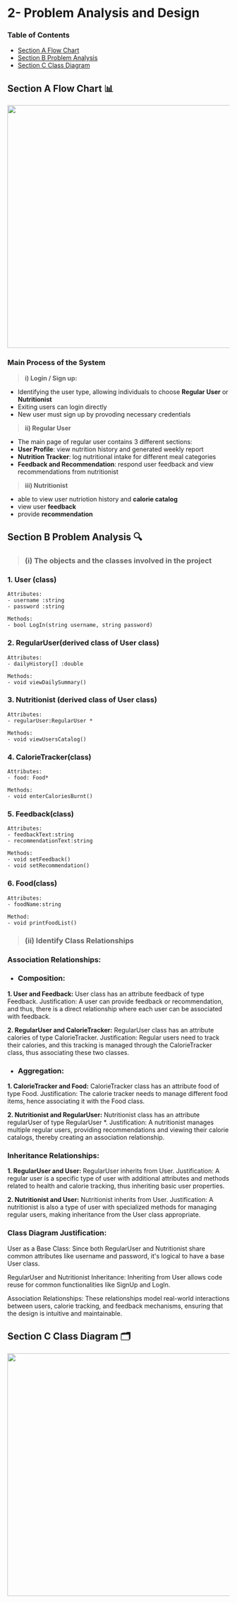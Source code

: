 # 2- Problem Analysis and Design

### Table of Contents

- [Section A Flow Chart](image/PT2_flowchart.jpg)
- [Section B Problem Analysis]()
- [Section C Class Diagram](image/CLASSDIAGRAM.jpg)

## Section A Flow Chart 📊
<image src = "image/PT2_flowchart.jpg" width="700" height="550">

### Main Process of the System
> __i) Login / Sign up:__
  - Identifying the user type, allowing individuals to choose **Regular User** or **Nutritionist**
  - Exiting users can login directly
  - New user must sign up by provoding necessary credentials

> __ii) Regular User__
  - The main page of regular user contains 3 different sections:
  - **User Profile**: view nutrition history and generated weekly report
  - **Nutrition Tracker**: log nutritional intake for different meal categories
  - **Feedback and Recommendation**: respond user feedback and view recommendations from nutritionist

> __iii) Nutritionist__
  - able to view user nutriotion history and **calorie catalog**
  - view user **feedback**
  - provide **recommendation**

## Section B Problem Analysis 🔍
> ### (i) The objects and the classes involved in the project


### 1. User (class)
```
Attributes:
- username :string
- password :string

Methods:
- bool LogIn(string username, string password)
```


### 2. RegularUser(derived class of User class)
```
Attributes:
- dailyHistory[] :double

Methods:
- void viewDailySummary()
```

### 3. Nutritionist (derived class of User class)
```
Attributes:
- regularUser:RegularUser * 

Methods:
- void viewUsersCatalog()
```

### 4. CalorieTracker(class)
```
Attributes:
- food: Food*

Methods:
- void enterCaloriesBurnt()
```

### 5. Feedback(class)
```
Attributes:
- feedbackText:string
- recommendationText:string

Methods:
- void setFeedback()
- void setRecommendation()
```

### 6. Food(class)
```
Attributes:
- foodName:string

Method:
- void printFoodList()
```

> ### (ii) Identify Class Relationships
### Association Relationships:
- ### Composition:
**1. User and Feedback:**
User class has an attribute feedback of type Feedback.
Justification: A user can provide feedback or recommendation, and thus, there is a direct relationship where each user can be associated with feedback.

**2. RegularUser and CalorieTracker:**
RegularUser class has an attribute calories of type CalorieTracker.
Justification: Regular users need to track their calories, and this tracking is managed through the CalorieTracker class, thus associating these two classes.

- ### Aggregation:
**1. CalorieTracker and Food:**
CalorieTracker class has an attribute food of type Food.
Justification: The calorie tracker needs to manage different food items, hence associating it with the Food class.

**2. Nutritionist and RegularUser:**
Nutritionist class has an attribute regularUser of type RegularUser *.
Justification: A nutritionist manages multiple regular users, providing recommendations and viewing their calorie catalogs, thereby creating an association relationship.

### Inheritance Relationships:
**1. RegularUser and User:**
RegularUser inherits from User.
Justification: A regular user is a specific type of user with additional attributes and methods related to health and calorie tracking, thus inheriting basic user properties.

**2. Nutritionist and User:**
Nutritionist inherits from User.
Justification: A nutritionist is also a type of user with specialized methods for managing regular users, making inheritance from the User class appropriate.

### Class Diagram Justification:

User as a Base Class: Since both RegularUser and Nutritionist share common attributes like username and password, it's logical to have a base User class.

RegularUser and Nutritionist Inheritance: Inheriting from User allows code reuse for common functionalities like SignUp and LogIn.

Association Relationships: These relationships model real-world interactions between users, calorie tracking, and feedback mechanisms, ensuring that the design is intuitive and maintainable.


## Section C Class Diagram 🗂️
<image src = "image/CLASSDIAGRAM.jpg" width="800" height="550">

